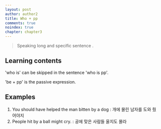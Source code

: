 ```yaml
---
layout: post
author: author2
title: Who + pp
comments: true
noindex: true
chapter: chapter3
---
```

>Speaking long and specific sentence .

## Learning contents

'who is' can be skipped in the sentence 'who is pp'.

'be + pp' is the passive expression.

## Examples

1. You should have helped the man bitten by a dog
: 개에 물린 남자를 도와 줬어야지
2. People hit by a ball might cry.
: 공에 맞은 사람들 울지도 몰라

